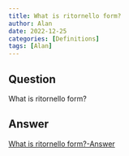 ```yaml
---
title: What is ritornello form?
author: Alan
date: 2022-12-25
categories: [Definitions]
tags: [Alan]
---
```


## Question

What is ritornello form?



## Answer

[What is ritornello form?-Answer](/music-history/posts/What-is-ritornello-form-answer/)